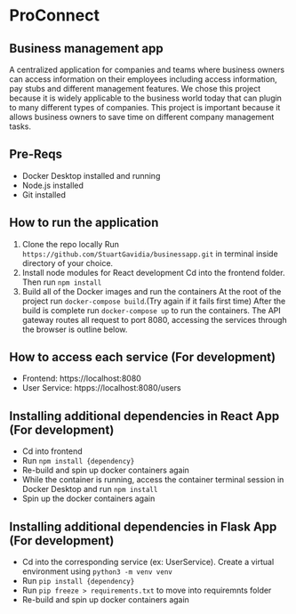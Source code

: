 # ProConnect
## Business management app
A centralized application for companies and teams where business owners can access information on their employees including access information, pay stubs and different management features. We chose this project because it is widely applicable to the business world today that can plugin to many different types of companies. This project is important because it allows business owners to save time on different company management tasks. 

## Pre-Reqs
* Docker Desktop installed and running
* Node.js installed
* Git installed

## How to run the application
1. Clone the repo locally
Run ```https://github.com/StuartGavidia/businessapp.git``` in terminal inside directory of your choice.
2. Install node modules for React development
Cd into the frontend folder. Then run ```npm install```
3. Build all of the Docker images and run the containers
At the root of the project run ```docker-compose build```.(Try again if it fails first time) After the build is complete run ```docker-compose up``` to run the containers. The API gateway routes all request to port 8080, accessing the services through the browser is outline below.

## How to access each service (For development)
* Frontend: https://localhost:8080
* User Service: htpps://localhost:8080/users

## Installing additional dependencies in React App (For development)
* Cd into frontend
* Run ```npm install {dependency}```
* Re-build and spin up docker containers again
* While the container is running, access the container terminal session in Docker Desktop and run ```npm install```
* Spin up the docker containers again

## Installing additional dependencies in Flask App (For development)
* Cd into the corresponding service (ex: UserService). Create a virtual environment using ```python3 -m venv venv```
* Run ```pip install {dependency}```
* Run ```pip freeze > requirements.txt``` to move into requiremnts folder
* Re-build and spin up docker containers again